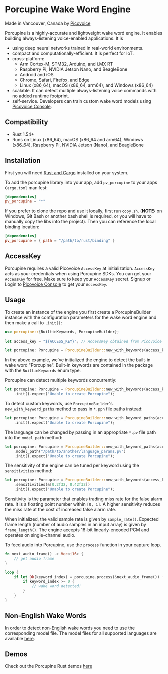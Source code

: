 # Porcupine Wake Word Engine

Made in Vancouver, Canada by [Picovoice](https://picovoice.ai)

Porcupine is a highly-accurate and lightweight wake word engine. It enables building always-listening voice-enabled
applications. It is

- using deep neural networks trained in real-world environments.
- compact and computationally-efficient. It is perfect for IoT.
- cross-platform:
  - Arm Cortex-M, STM32, Arduino, and i.MX RT 
  - Raspberry Pi, NVIDIA Jetson Nano, and BeagleBone
  - Android and iOS
  - Chrome, Safari, Firefox, and Edge
  - Linux (x86_64), macOS (x86_64, arm64), and Windows (x86_64)
- scalable. It can detect multiple always-listening voice commands with no added runtime footprint.
- self-service. Developers can train custom wake word models using [Picovoice Console](https://console.picovoice.ai/).

## Compatibility

- Rust 1.54+
- Runs on Linux (x86_64), macOS (x86_64 and arm64), Windows (x86_64), Raspberry Pi, NVIDIA Jetson (Nano), and BeagleBone

## Installation
First you will need [Rust and Cargo](https://rustup.rs/) installed on your system.

To add the porcupine library into your app, add `pv_porcupine` to your apps `Cargo.toml` manifest:
```toml
[dependencies]
pv_porcupine = "*"
```

If you prefer to clone the repo and use it locally, first run `copy.sh`.
(**NOTE:** on Windows, Git Bash or another bash shell is required, or you will have to manually copy the libs into the project).
Then you can reference the local binding location:
```toml
[dependencies]
pv_porcupine = { path = "/path/to/rust/binding" }
```

## AccessKey

Porcupine requires a valid Picovoice `AccessKey` at initialization. `AccessKey` acts as your credentials when using Porcupine SDKs.
You can get your `AccessKey` for free. Make sure to keep your `AccessKey` secret.
Signup or Login to [Picovoice Console](https://console.picovoice.ai/) to get your `AccessKey`.

## Usage

To create an instance of the engine you first create a PorcupineBuilder instance with the configuration parameters for the wake word engine and then make a call to `.init()`:

```rust
use porcupine::{BuiltinKeywords, PorcupineBuilder};

let access_key = "${ACCESS_KEY}"; // AccessKey obtained from Picovoice Console (https://console.picovoice.ai/)

let porcupine: Porcupine = PorcupineBuilder::new_with_keywords(access_key, &[BuiltinKeywords::Porcupine]).init().expect("Unable to create Porcupine");
```

In the above example, we've initialized the engine to detect the built-in wake word "Porcupine".
Built-in keywords are contained in the package with the `BuiltinKeywords` enum type.

Porcupine can detect multiple keywords concurrently:
```rust
let porcupine: Porcupine = PorcupineBuilder::new_with_keywords(access_key, &[BuiltinKeywords::Porcupine, BuiltinKeywords::Blueberry, BuiltinKeywords::Bumblebee])
    .init().expect("Unable to create Porcupine");
```

To detect custom keywords, use `PorcupineBuilder`'s `new_with_keyword_paths` method to pass in `*.ppn` file paths instead:
```rust
let porcupine: Porcupine = PorcupineBuilder::new_with_keyword_paths(access_key, &["/absolute/path/to/keyword/one.ppn", "/absolute/path/to/keyword/two.ppn"])
    .init().expect("Unable to create Porcupine");
```

The language can be changed by passing in an appropriate `*.pv` file path into the `model_path` method:
```rust
let porcupine: Porcupine = PorcupineBuilder::new_with_keyword_paths(access_key, &["/absolute/path/to/keyword/one.ppn"])
    .model_path("/path/to/another/language_params.pv")
    .init().expect("Unable to create Porcupine");
```

The sensitivity of the engine can be tuned per keyword using the `sensitivities` method:
```rust
let porcupine: Porcupine = PorcupineBuilder::new_with_keywords(access_key, &[BuiltinKeywords::Porcupine, BuiltinKeywords::Bumblebee])
    .sensitivities(&[0.2f32, 0.42f32])
    .init().expect("Unable to create Porcupine");
```

Sensitivity is the parameter that enables trading miss rate for the false alarm rate.
It is a floating point number within `[0, 1]`.
A higher sensitivity reduces the miss rate at the cost of increased false alarm rate.

When initialized, the valid sample rate is given by `sample_rate()`.
Expected frame length (number of audio samples in an input array) is given by `frame_length()`.
The engine accepts 16-bit linearly-encoded PCM and operates on single-channel audio.

To feed audio into Porcupine, use the `process` function in your capture loop.
```rust
fn next_audio_frame() -> Vec<i16> {
    // get audio frame
}

loop {
    if let Ok(keyword_index) = porcupine.process(&next_audio_frame()) {
        if keyword_index >= 0 {
            // wake word detected!
        }   
    }
}
```

## Non-English Wake Words

In order to detect non-English wake words you need to use the corresponding model file.
The model files for all supported languages are available [here](../../lib/common).

## Demos

Check out the Porcupine Rust demos [here](../../demo/rust)

